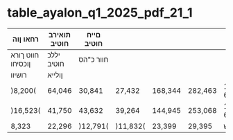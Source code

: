 # table_ayalon_q1_2025_pdf_21_1

| רחאו ןוה | תואירב חוטיב | םייח חוטיב |  |  |  |  |
|---|---|---|---|---|---|---|
| חווט ךורא ןוכסיחו | יללכ חוטיב | חוור כ"הס |  |  |  |  |
| רושיוו | ןולייא |  |  |  |  |  |
| )8,200( | 64,046 | 30,841 | 27,432 | 168,344 | 282,463 | 1-6/2025 |
| )16,523( | 41,750 | 43,632 | 39,264 | 144,945 | 253,068 | 1-6/2024 |
| 8,323 | 22,296 | )12,791( | )11,832( | 23,399 | 29,395 | יוניש |
